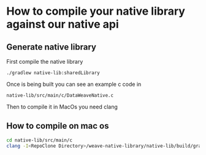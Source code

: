 
# How to compile your native library against our native api

## Generate native library

First compile the native library 

```
./gradlew native-lib:sharedLibrary

```

Once is being built you can see an example c code in 

`native-lib/src/main/c/DataWeaveNative.c`

Then to compile it in MacOs you need clang

## How to compile on mac os

```bash
cd native-lib/src/main/c
clang -I<RepoClone Directory>/weave-native-library/native-lib/build/graal -L<RepoClone Directory>/weave-native-library/native-lib/build/graal -lDw ./DataWeaveNative.c -o DataWeaveNative
```